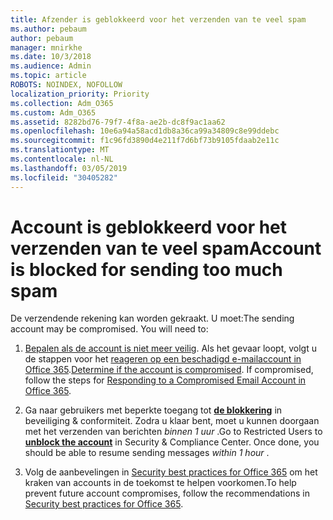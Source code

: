 ```yaml
---
title: Afzender is geblokkeerd voor het verzenden van te veel spam
ms.author: pebaum
author: pebaum
manager: mnirkhe
ms.date: 10/3/2018
ms.audience: Admin
ms.topic: article
ROBOTS: NOINDEX, NOFOLLOW
localization_priority: Priority
ms.collection: Adm_O365
ms.custom: Adm_O365
ms.assetid: 8282bd76-79f7-4f8a-ae2b-dc8f9ac1aa62
ms.openlocfilehash: 10e6a94a58acd1db8a36ca99a34809c8e99ddebc
ms.sourcegitcommit: f1c96fd3890d4e211f7d6bf73b9105fdaab2e11c
ms.translationtype: MT
ms.contentlocale: nl-NL
ms.lasthandoff: 03/05/2019
ms.locfileid: "30405282"
---
```

# <a name="account-is-blocked-for-sending-too-much-spam"></a><span data-ttu-id="3c63f-102">Account is geblokkeerd voor het verzenden van te veel spam</span><span class="sxs-lookup"><span data-stu-id="3c63f-102">Account is blocked for sending too much spam</span></span>

<span data-ttu-id="3c63f-p101">De verzendende rekening kan worden gekraakt. U moet:</span><span class="sxs-lookup"><span data-stu-id="3c63f-p101">The sending account may be compromised. You will need to:</span></span>
  
1. <span data-ttu-id="3c63f-p102">[Bepalen als de account is niet meer veilig](https://support.microsoft.com/help/2551603/how-to-determine-whether-your-office-365-account-has-been-compromised). Als het gevaar loopt, volgt u de stappen voor het [reageren op een beschadigd e-mailaccount in Office 365](https://docs.microsoft.com/office365/securitycompliance/responding-to-a-compromised-email-account).</span><span class="sxs-lookup"><span data-stu-id="3c63f-p102">[Determine if the account is compromised](https://support.microsoft.com/help/2551603/how-to-determine-whether-your-office-365-account-has-been-compromised). If compromised, follow the steps for [Responding to a Compromised Email Account in Office 365](https://docs.microsoft.com/office365/securitycompliance/responding-to-a-compromised-email-account).</span></span>
    
2. <span data-ttu-id="3c63f-p103">Ga naar gebruikers met beperkte toegang tot **[de blokkering](https://protection.office.com/?hash=/restrictedusers)** in beveiliging &amp; conformiteit. Zodra u klaar bent, moet u kunnen doorgaan met het verzenden van berichten *binnen 1 uur* .</span><span class="sxs-lookup"><span data-stu-id="3c63f-p103">Go to Restricted Users to **[unblock the account](https://protection.office.com/?hash=/restrictedusers)** in Security &amp; Compliance Center. Once done, you should be able to resume sending messages  *within 1 hour*  .</span></span> 
    
3. <span data-ttu-id="3c63f-109">Volg de aanbevelingen in [Security best practices for Office 365](https://support.office.com/article/9295e396-e53d-49b9-ae9b-0b5828cdedc3.aspx) om het kraken van accounts in de toekomst te helpen voorkomen.</span><span class="sxs-lookup"><span data-stu-id="3c63f-109">To help prevent future account compromises, follow the recommendations in [Security best practices for Office 365](https://support.office.com/article/9295e396-e53d-49b9-ae9b-0b5828cdedc3.aspx).</span></span>
  

